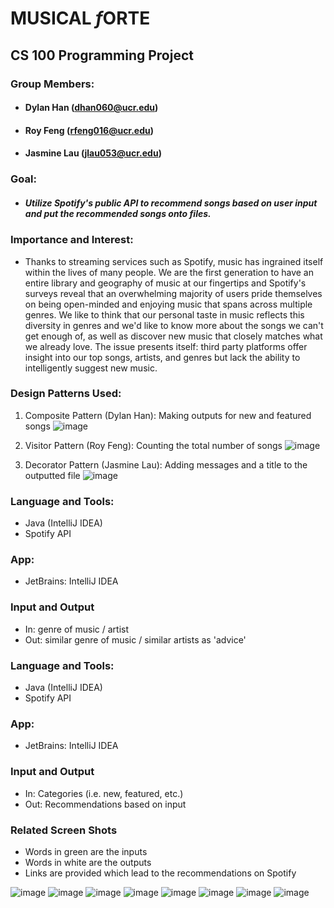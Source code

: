 # **MUSICAL *f*ORTE**

## CS 100 Programming Project

### Group Members:
  - #### Dylan Han (dhan060@ucr.edu)
  - #### Roy Feng (rfeng016@ucr.edu)
  - #### Jasmine Lau (jlau053@ucr.edu)

### Goal:
  - ##### Utilize Spotify's public API to recommend songs based on user input and put the recommended songs onto files.
  
### Importance and Interest:

- Thanks to streaming services such as Spotify, music has ingrained itself within the lives of many people. We are the first generation to have an entire library and geography of music at our fingertips and Spotify's surveys reveal that an overwhelming majority of users pride themselves on being open-minded and enjoying music that spans across multiple genres. We like to think that our personal taste in music reflects this diversity in genres and we'd like to know more about the songs we can't get enough of, as well as discover new music that closely matches what we already love. The issue presents itself: third party platforms offer insight into our top songs, artists, and genres but lack the ability to intelligently suggest new music.

### Design Patterns Used:
  1. Composite Pattern (Dylan Han): Making outputs for new and featured songs
  ![image](https://user-images.githubusercontent.com/55225223/88281230-266f1500-cc9c-11ea-832c-6caa344624fd.png)

  2. Visitor Pattern (Roy Feng): Counting the total number of songs
  ![image](https://user-images.githubusercontent.com/55225223/88276871-a09b9b80-cc94-11ea-9328-11f553946dc5.png)

  3. Decorator Pattern (Jasmine Lau): Adding messages and a title to the outputted file
  ![image](https://user-images.githubusercontent.com/55225223/88281107-f293ef80-cc9b-11ea-91cd-4473052776be.png)

 ### Language and Tools:
  - Java (IntelliJ IDEA)
  - Spotify API
  
### App:
  - JetBrains: IntelliJ IDEA
  
### Input and Output
  - In: genre of music / artist
  - Out: similar genre of music / similar artists as 'advice'

###  Language and Tools:
  - Java (IntelliJ IDEA)
  - Spotify API
  
### App:
  - JetBrains: IntelliJ IDEA

### Input and Output
  - In: Categories (i.e. new, featured, etc.)
  - Out: Recommendations based on input
  
  
### Related Screen Shots
  - Words in green are the inputs
  - Words in white are the outputs
  - Links are provided which lead to the recommendations on Spotify
  
![image](https://user-images.githubusercontent.com/55225223/88275266-f02c9800-cc91-11ea-88a4-333923f0df77.png)
![image](https://user-images.githubusercontent.com/55225223/88275361-21a56380-cc92-11ea-992e-4454d21beb07.png)
![image](https://user-images.githubusercontent.com/55225223/88275480-4ef21180-cc92-11ea-9523-ed7fb11ed030.png)
![image](https://user-images.githubusercontent.com/55225223/88275581-747f1b00-cc92-11ea-94e6-515b76899a80.png)
![image](https://user-images.githubusercontent.com/55225223/88275851-e9eaeb80-cc92-11ea-8cb2-f1c69a4030c0.png)
![image](https://user-images.githubusercontent.com/55225223/88275939-0d159b00-cc93-11ea-9dc7-4c7e15233abb.png)
![image](https://user-images.githubusercontent.com/55225223/88275984-21f22e80-cc93-11ea-8468-105a0855657c.png)
![image](https://user-images.githubusercontent.com/55225223/88281505-a6957a80-cc9c-11ea-8917-61f50ee293f2.png)

  

